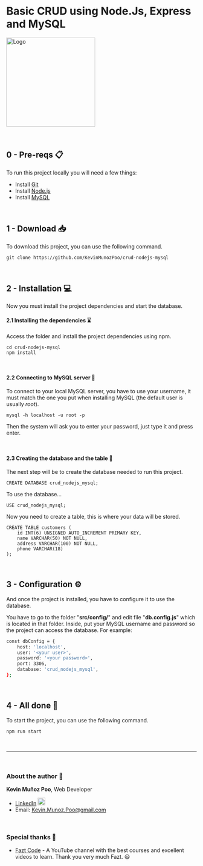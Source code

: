 # Basic CRUD using Node.Js, Express and MySQL
<img src="https://i.imgur.com/sA9D8J9.png" alt="Logo" height="235">

 

## 0 - Pre-reqs 📋 
To run this project locally you will need a few things:
- Install [Git](https://git-scm.com/)
- Install [Node.js](https://nodejs.org/)
- Install [MySQL](https://www.mysql.com/)

 

## 1 - Download 📥
To download this project, you can use the following command.
```
git clone https://github.com/KevinMunozPoo/crud-nodejs-mysql
```

 

## 2 - Installation 💻
Now you must install the project dependencies and start the database.
 
#### 2.1 Installing the dependencies ⌛️
Access the folder and install the project dependencies using npm.
```
cd crud-nodejs-mysql
npm install
```

 

#### 2.2 Connecting to MySQL server 🔑
To connect to your local MySQL server, you have to use your username, it must match the one you put when installing MySQL (the default user is usually *root*).
```
mysql -h localhost -u root -p
```
Then the system will ask you to enter your password, just type it and press enter.

 

#### 2.3 Creating the database and the table 📁
The next step will be to create the database needed to run this project.
```
CREATE DATABASE crud_nodejs_mysql;
```

To use the database...
```
USE crud_nodejs_mysql;
```

Now you need to create a table, this is where your data will be stored.
```
CREATE TABLE customers ( 
    id INT(6) UNSIGNED AUTO_INCREMENT PRIMARY KEY,
    name VARCHAR(50) NOT NULL,
    address VARCHAR(100) NOT NULL,
    phone VARCHAR(18)
);
```

 

## 3 - Configuration ⚙️
And once the project is installed, you have to configure it to use the database.

You have to go to the folder "**src/config/**" and edit file "**db.config.js**" which is located in that folder. Inside, put your MySQL username and password so the project can access the database. For example:
```sh
const dbConfig = {
    host: 'localhost',
    user: '<your user>',
    password: '<your password>',
    port: 3306,
    database: 'crud_nodejs_mysql',
};
```

 

## 4 - All done 🚀
To start the project, you can use the following command.
```sh
npm run start
```
 

___
 

### About the author 🙂
**Kevin Muñoz Poo**, Web Developer
- <span>[LinkedIn](https://www.linkedin.com/in/kevin-munoz-poo/)  <img src="https://static-exp1.licdn.com/sc/h/al2o9zrvru7aqj8e1x2rzsrca" alt="LinkedIn" height="20"></span>
- Email: Kevin.Munoz.Poo@gmail.com


 

### Special thanks 🙏
- [Fazt Code](https://www.youtube.com/channel/UCMn28O1sQGochG94HdlthbA) - A YouTube channel with the best courses and excellent videos to learn. Thank you very much Fazt. 😃
